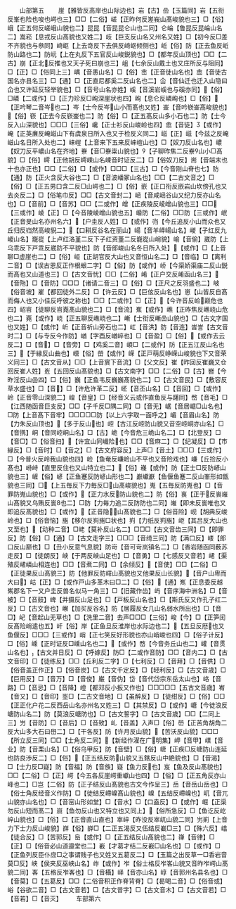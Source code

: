 <!-- { "loadSidebar": true } -->
　　山部第五
　　崖【雅皆反髙岸也山际边也】岩【古】嵒【玉篇同】岩【五衔反峯也险也唆也崿也三】□□【二俗】嵯【正昨何反嵳峩山髙峻貌也三】□【俗】峨【正五何反嵯峨山貌也二】昆昆【音昆昆仑山也二同】仑崘【鲁昆反昆崘山名二】嵩崧【息戎反山髙貌也又姓二】岐【巨支反山名又州名又姓】□【初今反□差不齐貌也与叅同】﨑岖【上去竒反下去俱反﨑岖倾侧也】岴【俗】防【正去鱼反岴防山路也二】防岏【上在丸反下五官反山峻鋭貌也】□【都年反山顶也】□□【二古】崩【正北反推也又天子死曰崩也三】岨【七余反山戴土也又庄所反与阻同】□【正】□【俗同上三】嵎【音愚山名】□【俗】峹【正音徒山名也】嵞【音徒古国名亦县名三】□【通】□【正直尼都奚二反山名也二】仚【音仙迁也迁入山隐曰仚也又许延反轻举貌也】□【音号山名亦姓】嵠【音溪岩嵠也与磎亦同】【俗】□嶙【二或作】□【正力珍反□峋深崖状也四】峋【息仑反嶙峋也】□【俗】【正吟琴二音岑也二】岑【士今反岑山小而髙也又姓】崟【音吟嵚崟髙峻貌也】【俗】嵚【正去今反嵚崟也二】防【俗】□【正五髙反山多小石也二】防【士今反入山深貌也】□□□【三俗】巉【正士衫反山峻崄也四】嵞【音徒】【或作】崦【正英亷反崦嵫山下有虞泉日所入也又于检反义同二】嵫【正】嵫【今兹之反崦嵫山名日所入处也二】崃嵦【上音来下五来反崃嵦山也】□【奴刀反山名也】嶩【奴刀反平嶩山名在齐地】嶚【音□嶚粜山貌也】【子聊昨焦二反嶚山小□髙貌】□【俗】嶀【正他胡反嶀嵊山名嵊音时证反二】□【俗奴刀反】耑【音端末也十也亦正也】□□【二俗】□【或作】□□□【三古】□【今音刚山脊也七】防【通】防【正火含反大谷也二】□【音波嶓冢山名也】□□【二古文音之】□【俗】□【正五男口含二反□山崿也二】□【俗】嵌【正口衔反嵌岩山坎傍孔也又去炎反二】□【俗笔巾反】□□【古文音封二】崡【音咸崡谷山又纪力反亦山名也】□【音前】□【音苏】□□【二或作】嶒【正疾陵反崚嶒山貌也三】□□【三或作】崚【正】□【今音陵崚嶒山貌也五】崏防【二俗】□□防【三或作】岷【正音旻山名亦州名六】【户圭反人姓】□【或作】岿【今丘追反小山而众也又丘归反岿然高峻貎二】【口耕反谷名在丽山】崵【音羊峄崵山名】嵕【子红反九嵕山名】巃嵸【上卢红洛堇二反下子红资董二反巃嵸山峭貌】崳【音偷】崴防【上乌乖反下戸乖反崴防不平貌也】防【音郎峻山名冬日所入处】【或作】□【上音聊□虚崖也二】□【俗】峘【正胡官反大山也又音恒山名二】□【音临】□【离利二音】□【误古恩反正作根蛝二字】□【俗】防【或作】峤【今渠娇渠庙二反山鋭而髙也又山道也三】□【古文音忧】□□【二俗】崤【正户交反崤函山名三】【音陁】□【音防】□□□【诸请二音三】□【俗】□【正尺之反羽盛也二】岥【俗音坡】嵟【都回徒外二反】□【许云反】□【巨伭反山名也】崽【山皆反自髙而侮人也又小佳反呼彼之称也】□□【二或作】□【正】【今许音反崄巅危也四】岹岧【徒聊反岧嶤髙山貌也二】□【音流】嶣【或作】嶕【正昨焦反嶕峣山危也二】嶤【或作】峣【正五聊反嶕峣也二】嶃【士衔反嶃嵒山貌也】□【古文字国也又姓】□【或作】岓【正音祈山旁石也二】屸【音洪】防【音连】峕訔【古文音时二】□【与专反今作防】崷【字酉反崷崪也】□【音盈】□【俗】【或作去云反二】□【音】□【音旁】□【鸡奚二音】崸□【二或作】防【正五江反山名也三】【于縁反山曲也】巆【俗】嵤【或作】嵘【正戸萌反峥嵘山峻貌也下又音荣义同三】□【古文音从】□□【上音賔下音流】□【父文反】崔【昨回反崔巍又仓回反崔人姓】峞【五回反山髙貌也】□【古文南字】□□【二俗】□【古】嶜【今昨淫反山嵒四】□【俗】巍【正鱼韦反巍巍髙貌也二】□【古文音民】□【敷容反草水盛也】□【音】□【许危许革二反】岯【音丕山名】□【音回】□【或作】岭【正音零山深貌二】崲【音皇】□【经音义云或作直鱼反与躇同】嵍【音毛】□【江西随函音巨支反】□□【子千反□隅二同】□【音无】崌【音居崌□山名也】□防【上音髙下音牢】□□□□□防【以上六字取一面呼之】嵋【音眉山名】防【力朱反山顶也】【多于反山也】崆【古江反崆防山貌又音空崆峒亦山名】□【音携】峒【音同崆峒山名】□【古】峗【今音危三峗山名二】□【北登反】□【音□】□【俗音扫】【许宜山同巇险也】□□【音麻二】□【纪凝反】□【市縁反】□【音时】□【音之】□【古文府容反】上声□【音土】□□□【三或作】□【今普火反岭我山貌也四】崄【鱼奄反嵰崄山不平也又音险戏也】嵰【丘捡反小髙也】崻峙【直里反住也又山特立也二】【俗】嶘【或作】防【正士□反防嵃山貌也三】嵼【俗】嵃【正鱼蹇反防嵃山形也二】巚巘巚【鱼偃鱼蹇二反山峯形如甑貌也三同】□【上五毎反下力毎反□山髙峻貌也】嵬【五毎反防嵬也】□【音罪防嵬山貌也】□【或作】【正力水反防山貌也二】防【俗】嵔【正于反嵔嶉山髙貌又乌贿反嵔也二】□防【力毎力追二反防防也二同】嶉【即未反嵔唯也又即追反髙貌也】□【或作】【正音隐山髙貌也二】□【俗音险】岘【胡典反峻岭也】□【俗音恼】崺【移尔反峛崺□状也】峛【力纸反峛崺】岠【其吕反大山也又至也】【动种二音】□峔【莫补反山名二】□□□【古文音齿三同】□【即罪反】防【俗】□【通】□【古文走字三】□□□【音绮三同】防【满口反】嵝【郎口反山巅也】□【丑小反意气息貌】防岢【音可岢岚镇名二】□【香岩随函同薮苏走反】□【徒朗反】岟【于两反岟山足也】□【音勇】□【七感反又音若】峮【渠殖反峮嶙山相连也】□□【音煮二同】□【余倾反】【音使】□□【二俗】□【正徒果反山髙貌三】防【他罪反防嶵山髙貌也又他果反山长貌】【音户山卑而大曰】岵【正】□【或作戸山多革木曰□二】□【俗】【通】嶲【正息委反越嶲郡名下一又户圭反兽名似马一角三】□【旧藏作齿】屿【音序海中洲名】□【音被】□【音鼓】崥【并摄反山足也】□【戸板反山名也】□【斯氏反又作孔子红二反】□【古文音也】嶰【加买反谷名】防【居履反女几山名弱水所出也】□【音□】屺【音起山无草也】□【洗里二音】去声□□□【三俗】峻【今】□【正笋闰反髙险峭逺也五】屽【俗】岸【正鱼旦反淮岸也水际边也二】【五旦反厯也又鱼偃反】□□□【三或作】峭【正七笑反好形貌也亦山峭峻也四】□【俗子计反】□【俗】嵊【正时证反□嵊山名也二】【或作】嵍【今音务丘山也二】巏【音贯山名也】【古文并日反】□【呼嫁反】防□【二或作音防】□□【音内二】□【古文音印】□【徒练反】□□【丘利反二字】□【七利反】□【音拜】□【音供】□【俗音盖正作正】□【俗音炭】□【古文千定反】□【轻利反】□【古文音歳】□【巨用反】□【音万】□【音俊】巌【音伪】岱【音代岱宗东岳太山也】峈【音路】□【音忌】□【音降】嶝【都邓反小扳又作也】□□□□□【五古文音歳】峟【音又】□【音印】埊□【二古文音地】□【虽醉反】□【徒绀反】□【俗】□□【正正化户花二反西岳山名亦州名又姓三】□【其禁反】□【或作】嵣【今徒浪反嵣防山名二】防【莫浪反嵣防也】□【古文誓字】□【古文音歳】□□【二同上三】屶【音防】□【音后】□【音致】乢【音盖】入声□【俗】嶨【正苦角胡角二反大山多大石曰嶨二】□【干各反】防【许月反山貌】【苦沃反山貌】□□□【所立反三同】□□【士角反二同】【新经作濯在广明集】岬【音甲】嶫【音业】防【音栗山名】□【俗乌甲反】防【音壁】□【俗】崨【正疾□反崨防山连延也防良渉反二】□【俗】【正五结反防山貌又五鎋反山中絶貌也】□【音渴】□【士力反□嶷】防【音福】防【音族】嶷【鱼力反也】岌【鱼及反山髙貌也】□□【二俗】□【正】崿【今五各反崖崿重巘山也四】□【俗】□【正五角反亦山峰也二】□岂【二俗】防【正子结反山髙貌也古文今作呈三】岳【音岳山岳也】□【俗士角反经音义作防】□【徒结反嵽嵲髙山貌也】嵲【五结反嵽嵲也】屼【音兀山貌亦山名也】□【音宻山形如堂】□【音水】□【口盍反】□【或作】崛【正渠勿反山短而髙二】崫【鱼勿反山也又特立也又同上】【俗所急反】□【鱼讫反屹崪山貌也】□【俗】□【正音直山直也】崒崪【昨没反崒屼山貌二同】屴崱【上音力下士力反山峻貌】嶭【俗】嶭□【二正五渴反又伍结反嶻□三】□【殊六反】嶖【徒合反】□【苦郭反】峊【或作】□【正五结反山髙貌也二】嵂【音律】□【正】□【俗音必山道邉堂也二】嶻【才葛才结二反嶻□山名也】□【或作】□【正鱼列反臣仆庻□之事谓贱子也又姓又五葛反二】□【玉篇之出反草一□香岩音莫□反】峡【侯夹反巫峡山名】岞【或作】岝【俗士格反岝峉山貌又音昨岝崿山髙貌二同】峉【五格反岝峉也】□【音欇】峄【音亦山名】崞【音郭州名县名也】□【音莫】□【五葛反】□□【二俗音积正作脊背脊】□【曷喝二音】□【俗音或】峪【谷欲二音】□【古文音若】□【古文昔字】□【古文音木】□【古文音若】□【音若】□【音灭】
　　车部第六
